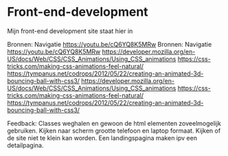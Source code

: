 # Front-end-development
Mijn front-end development site staat hier in

Bronnen:
Navigatie https://youtu.be/cQ6YQ8K5MRw 
Bronnen: Navigatie https://youtu.be/cQ6YQ8K5MRw
https://developer.mozilla.org/en-US/docs/Web/CSS/CSS_Animations/Using_CSS_animations
https://css-tricks.com/making-css-animations-feel-natural/ 
https://tympanus.net/codrops/2012/05/22/creating-an-animated-3d-bouncing-ball-with-css3/ 
 https://developer.mozilla.org/en-US/docs/Web/CSS/CSS_Animations/Using_CSS_animations
https://css-tricks.com/making-css-animations-feel-natural/ 
https://tympanus.net/codrops/2012/05/22/creating-an-animated-3d-bouncing-ball-with-css3/  

Feedback: 
Classes weghalen en gewoon de html elementen zoveelmogelijk gebruiken.
Kijken naar scherm grootte telefoon en laptop formaat.
Kijken of de site niet te klein kan worden. 
Een landingspagina maken ipv een detailpagina. 
